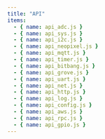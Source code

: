 ```yaml
---
title: "API"
items:
  - { name: api_adc.js }
  - { name: api_sys.js }
  - { name: api_i2c.js }
  - { name: api_neopixel.js }
  - { name: api_mqtt.js }
  - { name: api_timer.js }
  - { name: api_bitbang.js }
  - { name: api_grove.js }
  - { name: api_uart.js }
  - { name: api_net.js }
  - { name: api_http.js }
  - { name: api_log.js }
  - { name: api_config.js }
  - { name: api_aws.js }
  - { name: api_rpc.js }
  - { name: api_gpio.js }
---
```

